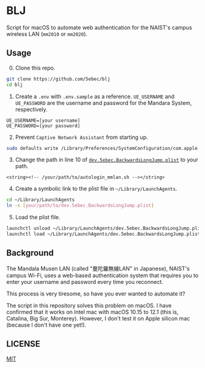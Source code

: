 # BLJ

Script for macOS to automate web authentication for the NAIST's campus wireless LAN (`mm2010` or `mm2020`).

## Usage

0. Clone this repo.
```bash
git clone https://github.com/5ebec/blj
cd blj
```

1. Create a `.env` with `.env.sample` as a reference.
`UE_USERNAME` and `UE_PASSWORD` are the username and password for the Mandara System, respectively.
```txt:.env
UE_USERNAME=[your username]
UE_PASSWORD=[your password]
```

2. Prevent `Captive Network Assistant` from starting up.
```bash
sudo defaults write /Library/Preferences/SystemConfiguration/com.apple.captive.control Active -boolean false
```

3. Change the path in line 10 of [`dev.5ebec.BackwardsLongJump.plist`](./dev.5ebec.BackwardsLongJump.plist) to your path.
```xml:dev.5ebec.BackwardsLongJump.plist
<string><!-- /your/path/to/autologin_mmlan.sh --></string>
```

4. Create a symbolic link to the plist file in `~/Library/LaunchAgents`.
```bash
cd ~/Library/LaunchAgents
ln -s [your/path/to/dev.5ebec.BackwardsLongJump.plist]
```

5. Load the plist file.
```bash
launchctl unload ~/Library/LaunchAgents/dev.5ebec.BackwardsLongJump.plist
launchctl load ~/Library/LaunchAgents/dev.5ebec.BackwardsLongJump.plist
```

## Background

The Mandala Musen LAN (called "曼陀羅無線LAN" in Japanese), NAIST's campus Wi-Fi, uses a web-based authentication system that requires you to enter your username and password every time you reconnect.

This process is very tiresome, so have you ever wanted to automate it?

The script in this repository solves this problem on macOS.
I have confirmed that it works on Intel mac with macOS 10.15 to 12.1 (this is, Catalina, Big Sur, Monterey).
However, I don't test it on Apple silicon mac (because I don't have one yet!).

## LICENSE
[MIT](./LICENSE)
